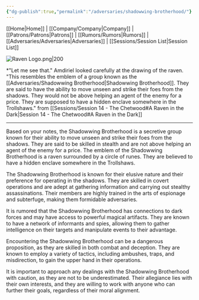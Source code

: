 ```yaml
---
{"dg-publish":true,"permalink":"/adversaries/shadowwing-brotherhood/"}
---
```



[[Home\|Home]] | [[Company/Company\|Company]] | [[Patrons/Patrons\|Patrons]] | [[Rumors/Rumors\|Rumors]] | [[Adversaries/Adversaries\|Adversaries]] | [[Sessions/Session List\|Session List]]

![Raven Logo.png|200](/img/user/zz_assetts/Raven%20Logo.png)

*"Let me see that." Amdiriel looked carefully at the drawing of the raven. "This resembles the emblem of a group known as the [[Adversaries/Shadowwing Brotherhood\|Shadowwing Brotherhood]]. They are said to have the ability to move unseen and strike their foes from the shadows. They would not be above helping an agent of the enemy for a price. They are supposed to have a hidden enclave somewhere in the Trollshaws."  from [[Sessions/Session 14 - The Chetwood#A Raven in the Dark\|Session 14 - The Chetwood#A Raven in the Dark]]

-----------------------------

Based on your notes, the Shadowwing Brotherhood is a secretive group known for their ability to move unseen and strike their foes from the shadows. They are said to be skilled in stealth and are not above helping an agent of the enemy for a price. The emblem of the Shadowwing Brotherhood is a raven surrounded by a circle of runes. They are believed to have a hidden enclave somewhere in the Trollshaws.

The Shadowwing Brotherhood is known for their elusive nature and their preference for operating in the shadows. They are skilled in covert operations and are adept at gathering information and carrying out stealthy assassinations. Their members are highly trained in the arts of espionage and subterfuge, making them formidable adversaries.

It is rumored that the Shadowwing Brotherhood has connections to dark forces and may have access to powerful magical artifacts. They are known to have a network of informants and spies, allowing them to gather intelligence on their targets and manipulate events to their advantage.

Encountering the Shadowwing Brotherhood can be a dangerous proposition, as they are skilled in both combat and deception. They are known to employ a variety of tactics, including ambushes, traps, and misdirection, to gain the upper hand in their operations.

It is important to approach any dealings with the Shadowwing Brotherhood with caution, as they are not to be underestimated. Their allegiance lies with their own interests, and they are willing to work with anyone who can further their goals, regardless of their moral alignment.